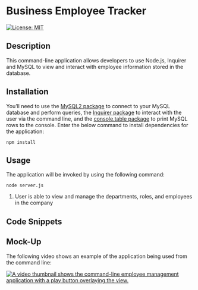 # Business Employee Tracker
[![License: MIT](https://img.shields.io/badge/License-MIT-yellow.svg)](https://opensource.org/licenses/MIT)

## Description

This command-line application allows developers to use Node.js, Inquirer and MySQL to view and interact with employee information stored in the database. 


## Installation
You’ll need to use the [MySQL2 package](https://www.npmjs.com/package/mysql2) to connect to your MySQL database and perform queries, the [Inquirer package](https://www.npmjs.com/package/inquirer) to interact with the user via the command line, and the [console.table package](https://www.npmjs.com/package/console.table) to print MySQL rows to the console.
Enter the below command to install dependencies for the application:
```
npm install
```

## Usage

The application will be invoked by using the following command:
```
node server.js
```

1. User is able to view and manage the departments, roles, and employees in the company







## Code Snippets



## Mock-Up

The following video shows an example of the application being used from the command line:

[![A video thumbnail shows the command-line employee management application with a play button overlaying the view.](./Assets/12-sql-homework-video-thumbnail.png)](https://2u-20.wistia.com/medias/2lnle7xnpk)

